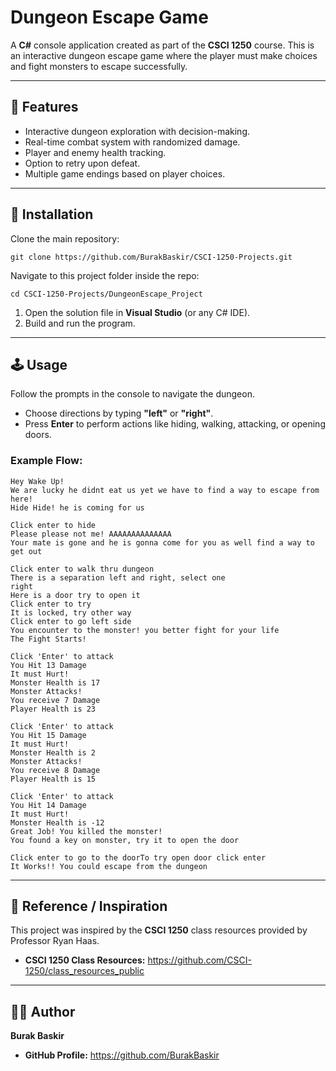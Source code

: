 # Dungeon Escape Game

A **C#** console application created as part of the **CSCI 1250** course. This is an interactive dungeon escape game where the player must make choices and fight monsters to escape successfully.

---

## 🚀 Features

* Interactive dungeon exploration with decision-making.
* Real-time combat system with randomized damage.
* Player and enemy health tracking.
* Option to retry upon defeat.
* Multiple game endings based on player choices.

---

## 💾 Installation

Clone the main repository:

`git clone https://github.com/BurakBaskir/CSCI-1250-Projects.git`

Navigate to this project folder inside the repo:

`cd CSCI-1250-Projects/DungeonEscape_Project`

1.  Open the solution file in **Visual Studio** (or any C# IDE).
2.  Build and run the program.

---

## 🕹️ Usage

Follow the prompts in the console to navigate the dungeon.
* Choose directions by typing **"left"** or **"right"**.
* Press **Enter** to perform actions like hiding, walking, attacking, or opening doors.

### Example Flow:
```
Hey Wake Up!
We are lucky he didnt eat us yet we have to find a way to escape from here!
Hide Hide! he is coming for us

Click enter to hide
Please please not me! AAAAAAAAAAAAAA
Your mate is gone and he is gonna come for you as well find a way to get out

Click enter to walk thru dungeon
There is a separation left and right, select one
right
Here is a door try to open it
Click enter to try
It is locked, try other way
Click enter to go left side
You encounter to the monster! you better fight for your life
The Fight Starts!

Click 'Enter' to attack
You Hit 13 Damage
It must Hurt!
Monster Health is 17
Monster Attacks!
You receive 7 Damage
Player Health is 23

Click 'Enter' to attack
You Hit 15 Damage
It must Hurt!
Monster Health is 2
Monster Attacks!
You receive 8 Damage
Player Health is 15

Click 'Enter' to attack
You Hit 14 Damage
It must Hurt!
Monster Health is -12
Great Job! You killed the monster!
You found a key on monster, try it to open the door

Click enter to go to the doorTo try open door click enter
It Works!! You could escape from the dungeon
```

---

## 📜 Reference / Inspiration

This project was inspired by the **CSCI 1250** class resources provided by Professor Ryan Haas.

* **CSCI 1250 Class Resources:** <https://github.com/CSCI-1250/class_resources_public>

---

## 👨‍💻 Author

**Burak Baskir**

* **GitHub Profile:** <https://github.com/BurakBaskir>
